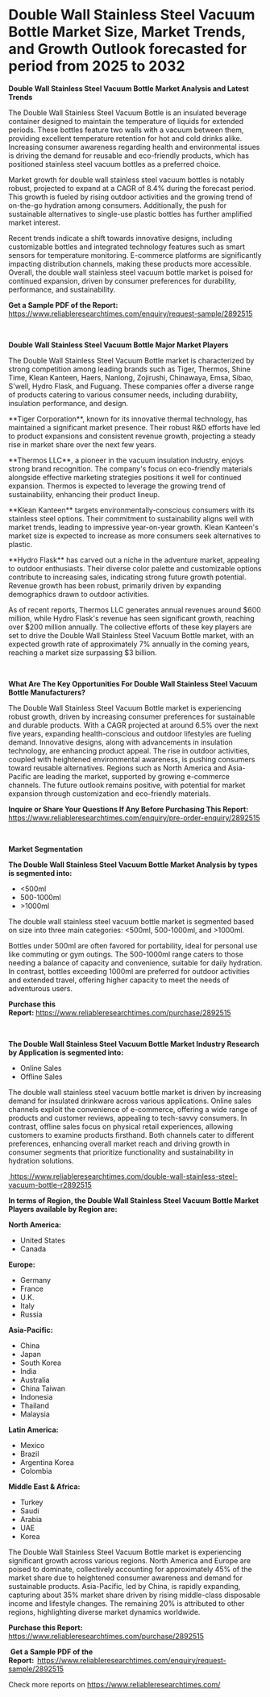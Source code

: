 <p><h1>Double Wall Stainless Steel Vacuum Bottle Market Size, Market Trends, and Growth Outlook forecasted for period from 2025 to 2032</h1></p><p><strong>Double Wall Stainless Steel Vacuum Bottle Market Analysis and Latest Trends</strong></p>
<p><p>The Double Wall Stainless Steel Vacuum Bottle is an insulated beverage container designed to maintain the temperature of liquids for extended periods. These bottles feature two walls with a vacuum between them, providing excellent temperature retention for hot and cold drinks alike. Increasing consumer awareness regarding health and environmental issues is driving the demand for reusable and eco-friendly products, which has positioned stainless steel vacuum bottles as a preferred choice.</p><p>Market growth for double wall stainless steel vacuum bottles is notably robust, projected to expand at a CAGR of 8.4% during the forecast period. This growth is fueled by rising outdoor activities and the growing trend of on-the-go hydration among consumers. Additionally, the push for sustainable alternatives to single-use plastic bottles has further amplified market interest. </p><p>Recent trends indicate a shift towards innovative designs, including customizable bottles and integrated technology features such as smart sensors for temperature monitoring. E-commerce platforms are significantly impacting distribution channels, making these products more accessible. Overall, the double wall stainless steel vacuum bottle market is poised for continued expansion, driven by consumer preferences for durability, performance, and sustainability.</p></p>
<p><strong>Get a Sample PDF of the Report:&nbsp;</strong> <a href="https://www.reliableresearchtimes.com/enquiry/request-sample/2892515?utm_campaign=2624&utm_medium=2&utm_source=Github&utm_content=ia&utm_term=15032025&utm_id=double-wall-stainless-steel-vacuum-bottle">https://www.reliableresearchtimes.com/enquiry/request-sample/2892515</a></p>
<p>&nbsp;</p>
<p><strong>Double Wall Stainless Steel Vacuum Bottle Major Market Players</strong></p>
<p><p>The Double Wall Stainless Steel Vacuum Bottle market is characterized by strong competition among leading brands such as Tiger, Thermos, Shine Time, Klean Kanteen, Haers, Nanlong, Zojirushi, Chinawaya, Emsa, Sibao, S'well, Hydro Flask, and Fuguang. These companies offer a diverse range of products catering to various consumer needs, including durability, insulation performance, and design.</p><p>**Tiger Corporation**, known for its innovative thermal technology, has maintained a significant market presence. Their robust R&D efforts have led to product expansions and consistent revenue growth, projecting a steady rise in market share over the next few years.</p><p>**Thermos LLC**, a pioneer in the vacuum insulation industry, enjoys strong brand recognition. The company's focus on eco-friendly materials alongside effective marketing strategies positions it well for continued expansion. Thermos is expected to leverage the growing trend of sustainability, enhancing their product lineup.</p><p>**Klean Kanteen** targets environmentally-conscious consumers with its stainless steel options. Their commitment to sustainability aligns well with market trends, leading to impressive year-on-year growth. Klean Kanteen's market size is expected to increase as more consumers seek alternatives to plastic.</p><p>**Hydro Flask** has carved out a niche in the adventure market, appealing to outdoor enthusiasts. Their diverse color palette and customizable options contribute to increasing sales, indicating strong future growth potential. Revenue growth has been robust, primarily driven by expanding demographics drawn to outdoor activities.</p><p>As of recent reports, Thermos LLC generates annual revenues around $600 million, while Hydro Flask's revenue has seen significant growth, reaching over $200 million annually. The collective efforts of these key players are set to drive the Double Wall Stainless Steel Vacuum Bottle market, with an expected growth rate of approximately 7% annually in the coming years, reaching a market size surpassing $3 billion.</p></p>
<p>&nbsp;</p>
<p><strong>What Are The Key Opportunities For Double Wall Stainless Steel Vacuum Bottle Manufacturers?</strong></p>
<p><p>The Double Wall Stainless Steel Vacuum Bottle market is experiencing robust growth, driven by increasing consumer preferences for sustainable and durable products. With a CAGR projected at around 6.5% over the next five years, expanding health-conscious and outdoor lifestyles are fueling demand. Innovative designs, along with advancements in insulation technology, are enhancing product appeal. The rise in outdoor activities, coupled with heightened environmental awareness, is pushing consumers toward reusable alternatives. Regions such as North America and Asia-Pacific are leading the market, supported by growing e-commerce channels. The future outlook remains positive, with potential for market expansion through customization and eco-friendly materials.</p></p>
<p><strong>Inquire or Share Your Questions If Any Before Purchasing This Report:</strong> <a href="https://www.reliableresearchtimes.com/enquiry/pre-order-enquiry/2892515?utm_campaign=2624&utm_medium=2&utm_source=Github&utm_content=ia&utm_term=15032025&utm_id=double-wall-stainless-steel-vacuum-bottle">https://www.reliableresearchtimes.com/enquiry/pre-order-enquiry/2892515</a></p>
<p>&nbsp;</p>
<p><strong>Market Segmentation</strong></p>
<p><strong>The Double Wall Stainless Steel Vacuum Bottle Market Analysis by types is segmented into:</strong></p>
<p><ul><li><500ml</li><li>500-1000ml</li><li>>1000ml</li></ul></p>
<p><p>The double wall stainless steel vacuum bottle market is segmented based on size into three main categories: <500ml, 500-1000ml, and >1000ml. </p><p>Bottles under 500ml are often favored for portability, ideal for personal use like commuting or gym outings. The 500-1000ml range caters to those needing a balance of capacity and convenience, suitable for daily hydration. In contrast, bottles exceeding 1000ml are preferred for outdoor activities and extended travel, offering higher capacity to meet the needs of adventurous users.</p></p>
<p><strong>Purchase this Report:&nbsp;</strong><a href="https://www.reliableresearchtimes.com/purchase/2892515?utm_campaign=2624&utm_medium=2&utm_source=Github&utm_content=ia&utm_term=15032025&utm_id=double-wall-stainless-steel-vacuum-bottle">https://www.reliableresearchtimes.com/purchase/2892515</a></p>
<p>&nbsp;</p>
<p><strong>The Double Wall Stainless Steel Vacuum Bottle Market Industry Research by Application is segmented into:</strong></p>
<p><ul><li>Online Sales</li><li>Offline Sales</li></ul></p>
<p><p>The double wall stainless steel vacuum bottle market is driven by increasing demand for insulated drinkware across various applications. Online sales channels exploit the convenience of e-commerce, offering a wide range of products and customer reviews, appealing to tech-savvy consumers. In contrast, offline sales focus on physical retail experiences, allowing customers to examine products firsthand. Both channels cater to different preferences, enhancing overall market reach and driving growth in consumer segments that prioritize functionality and sustainability in hydration solutions.</p></p>
<p><a href="https://www.reliableresearchtimes.com/double-wall-stainless-steel-vacuum-bottle-r2892515?utm_campaign=2624&utm_medium=2&utm_source=Github&utm_content=ia&utm_term=15032025&utm_id=double-wall-stainless-steel-vacuum-bottle">&nbsp;https://www.reliableresearchtimes.com/double-wall-stainless-steel-vacuum-bottle-r2892515</a></p>
<p><strong>In terms of Region, the Double Wall Stainless Steel Vacuum Bottle Market Players available by Region are:</strong></p>
<p>
    <p> <strong> North America: </strong>
        <ul>
            <li>United States</li>
            <li>Canada</li>
        </ul>
        </p> 
    <p> <strong> Europe: </strong>
        <ul>
            <li>Germany</li>
            <li>France</li>
            <li>U.K.</li>
            <li>Italy</li>
            <li>Russia</li>
        </ul>
        </p> 
    <p> <strong> Asia-Pacific: </strong>
        <ul>
            <li>China</li>
            <li>Japan</li>
            <li>South Korea</li>
            <li>India</li>
            <li>Australia</li>
            <li>China Taiwan</li>
            <li>Indonesia</li>
            <li>Thailand</li>
            <li>Malaysia</li>
        </ul>
        </p> 
    <p> <strong> Latin America: </strong>
        <ul>
            <li>Mexico</li>
            <li>Brazil</li>
            <li>Argentina Korea</li>
            <li>Colombia</li>
        </ul>
        </p> 
    <p> <strong> Middle East & Africa: </strong>
        <ul>
            <li>Turkey</li>
            <li>Saudi</li>
            <li>Arabia</li>
            <li>UAE</li>
            <li>Korea</li>
        </ul>
    </p>
    </p>
<p><p>The Double Wall Stainless Steel Vacuum Bottle market is experiencing significant growth across various regions. North America and Europe are poised to dominate, collectively accounting for approximately 45% of the market share due to heightened consumer awareness and demand for sustainable products. Asia-Pacific, led by China, is rapidly expanding, capturing about 35% market share driven by rising middle-class disposable income and lifestyle changes. The remaining 20% is attributed to other regions, highlighting diverse market dynamics worldwide.</p></p>
<p><strong>Purchase this Report: </strong><a href="https://www.reliableresearchtimes.com/purchase/2892515?utm_campaign=2624&utm_medium=2&utm_source=Github&utm_content=ia&utm_term=15032025&utm_id=double-wall-stainless-steel-vacuum-bottle">https://www.reliableresearchtimes.com/purchase/2892515</a></p>
<p>&nbsp;<strong>Get a Sample PDF of the Report:&nbsp;&nbsp;</strong><a href="https://www.reliableresearchtimes.com/enquiry/request-sample/2892515?utm_campaign=2624&utm_medium=2&utm_source=Github&utm_content=ia&utm_term=15032025&utm_id=double-wall-stainless-steel-vacuum-bottle">https://www.reliableresearchtimes.com/enquiry/request-sample/2892515</a></p>
<p><strong></strong></p>
<p>Check more reports on <a href="https://www.reliableresearchtimes.com/?utm_campaign=2624&utm_medium=2&utm_source=Github&utm_content=ia&utm_term=15032025&utm_id=double-wall-stainless-steel-vacuum-bottle">https://www.reliableresearchtimes.com/</a></p>